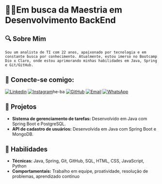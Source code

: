 #  👨‍💻Em busca da Maestria em Desenvolvimento BackEnd

## 🔍 Sobre Mim
    Sou um analista de TI com 22 anos, apaixonado por tecnologia e em constante busca por conhecimento. Atualmente, estou imerso no Bootcamp Dio x Claro, onde estou aprimorando minhas habilidades em Java, Spring e Git/GitHub.

## 🔗 Conecte-se comigo:
[![Linkedin](https://img.shields.io/badge/LinkedIn-000?style=for-the-badge&logo=linkedin&logoColor=0E76A8)](https://www.linkedin.com/in/julio-silva-14472714a?utm_source=share&utm_campaign=share_via&utm_content=profile&utm_medium=android_app)
[![Instagram](https://img.shields.io/badge/Instagram-000?style=for-tdge&logo=instagram&logoColor=0E76A8)](https://instagram.com/julio_julius_)he-ba
[![GitHub](https://img.shields.io/badge/GitHub-000?style=for-the-badge&logo=github&logoColor=0E76A8)](https://github.com/julio-sa)
[![Email](https://img.shields.io/badge/Email-000?style=for-the-badge&logo=gmail&logoColor=0E76A8)](julio.ccbeu@gmail.com)
[![WhatsApp](https://img.shields.io/badge/Whatsapp-000?style=for-the-badge&logo=whatsapp&logoColor=0E76A8)](julio.ccbeu@gmail.com)

## 📕 Projetos
* **Sistema de gerenciamento de tarefas:** Desenvolvido em Java com Spring Boot e PostgreSQL. 
* **API de cadastro de usuários:** Desenvolvida em Java com Spring Boot e MongoDB. 

## 🥋 Habilidades
* **Técnicas:** Java, Spring, Git, GitHub, SQL, HTML, CSS, JavaScript, Python
* **Comportamentais:** Trabalho em equipe, proatividade, resolução de problemas, aprendizado contínuo

